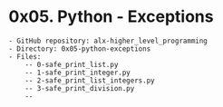 # 0x05. Python - Exceptions

    - GitHub repository: alx-higher_level_programming
    - Directory: 0x05-python-exceptions
    - Files:
        -- 0-safe_print_list.py
        -- 1-safe_print_integer.py
        -- 2-safe_print_list_integers.py
        -- 3-safe_print_division.py
        -- 
